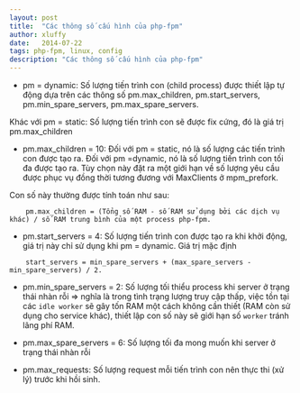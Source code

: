 ```yaml
---
layout: post
title:  "Các thông số cấu hình của php-fpm"
author: xluffy
date:   2014-07-22
tags: php-fpm, linux, config
description: "Các thông số cấu hình của php-fpm"
---
```


+ pm = dynamic: Số lượng tiến trình con (child process) được thiết lập tự động dựa trên các thông số pm.max_children, pm.start_servers,
pm.min\_spare\_servers, pm.max\_spare\_servers.

Khác với pm = static: Số lượng tiến trình con sẽ được fix cứng, đó là giá trị pm.max_children

+ pm.max_children = 10: Đối với pm = static, nó là số lượng các tiến trình con được tạo ra. Đối với pm =dynamic, nó là số lượng tiến trình
con tối đa được tạo ra. Tùy chọn này đặt ra một giới hạn về số lượng yêu cầu được phục vụ đồng thời tương đương với MaxClients ở mpm_prefork.

Con số này thường được tính toán như sau: 

```
	pm.max_children = (Tổng số RAM - số RAM sử dụng bởi các dịch vụ khác) / số RAM trung bình của một process php-fpm.
```

+ pm.start_servers = 4: Số lượng tiến trình con được tạo ra khi khởi động, giá trị này chỉ sử dụng khi pm = dynamic. Giá trị mặc định

```
	start_servers = min_spare_servers + (max_spare_servers - min_spare_servers) / 2.
```

+ pm.min\_spare\_servers = 2: Số lượng tối thiểu process khi server ở trạng thái nhàn rỗi => nghĩa là trong tình trạng lượng truy cập thấp, 
việc tồn tại các `idle worker` sẽ gây tốn RAM một cách không cần thiết (RAM còn sử dụng cho service khác), thiết lập con số này sẽ giới hạn số `worker` tránh lãng phí RAM.

+ pm.max\_spare\_servers = 6: Số lượng tối đa mong muốn khi server ở trạng thái nhàn rỗi

+ pm.max_requests: Số lượng request mỗi tiến trình con nên thực thi (xử lý) trước khi hồi sinh.